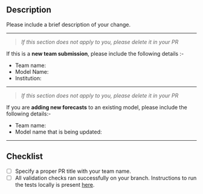 ## Description

Please include a brief description of your change.  

---
> _If this section does not apply to you, please delete it in your PR_  

If this is a **new team submission**, please include the following details :-  
- Team name: 
- Model Name: 
- Institution:  
---

> _If this section does not apply to you, please delete it in your PR_  

If you are **adding new forecasts** to an existing model, please include the following details:- 
- Team name: 
- Model name that is being updated:  
---

## Checklist

- [ ] Specify a proper PR title with your team name.
- [ ] All validation checks ran successfully on your branch. Instructions to run the tests locally is present [here](https://github.com/reichlab/covid19-forecast-hub/wiki/Running-Checks-Locally).
